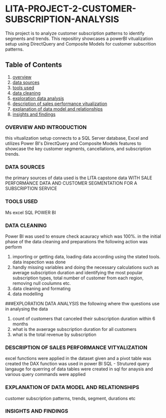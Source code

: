 # LITA-PROJECT-2-CUSTOMER-SUBSCRIPTION-ANALYSIS
This project is to analyze customer subscription patterns to identify segments and trends.
This repositiry showcases a powerBI vitualization setup using DirectQuery and Composite Models for customer subscrition patterns.

## Table of Contents
1. [overview](#overview)
2. [data sources](#data-sources)
3. [tools used](#tools-used)
4. [data cleaning](#data-cleaning)
5. [exploration data analysis](#exploration-data-analysis)
6. [description of sales performance vitualization](#description-of-sales-performance-vitualization)
7. [explanation of data model and relationships](#explanation-of-data-model-and-relationships)
8. [insights and findings](#insights-and-findings)

### OVERVIEW AND INTRODUCTION
this vitualization setup connects to a SQL Server database, Excel and utilizes Power BI's DirectQuery and Composite Models features to showcase the key customer segments, cancellations, and subscription trends.

### DATA SOURCES 
the primary sources of data used is the LITA capstone data WITH SALE PERFORMANCE DATA AND CUSTOMER SEGMENTATION FOR A SUBSCRIPTION SERVICE

### TOOLS USED
Ms excel
SQL
POWER BI

### DATA CLEANING
Power BI was used to ensure check acauracy which was 100%. in the initial phase of the data cleaning and preparations the following action was perform
1. importing or getting data, loading data according using the stated tools. data inspection was done
2. handly missing variables and doing the necessary calculations such as average subscription duration and identifying the most popular subscription types, total number of customer from each region, removing null coulumns etc.
3. data cleaning and formating
4. data modelling

###EXPLORATION DATA ANALYSIS
the following where thw questions use in analysing the data
1. count of customers that canceled their subscription duration within 6 months
2. what is the avaerage subscription duration for all customers
3. what is the total revenue by subscription

### DESCRIPTION OF SALES PERFORMANCE VITYALIZATION
excel functions were applied in the dataset given and a pivot table was created
the DAX function was used in power BI
SQL - Strutured query langauge for querring of data
tables were created in sql for anaysis and various query commands were applied


### EXPLANATION OF DATA MODEL AND RELATIONSHIPS
customer subscription patterns, trends, segment, durations etc


### INSIGHTS AND FINDINGS


